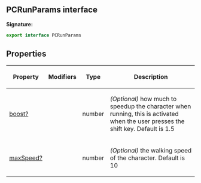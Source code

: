 
## PCRunParams interface

**Signature:**

```typescript
export interface PCRunParams 
```

## Properties

<table><thead><tr><th>

Property


</th><th>

Modifiers


</th><th>

Type


</th><th>

Description


</th></tr></thead>
<tbody><tr><td>

[boost?](/reference/pcrunparams/boost.md)


</td><td>


</td><td>

number


</td><td>

_(Optional)_ how much to speedup the character when running, this is activated when the user presses the shift key. Default is 1.5


</td></tr>
<tr><td>

[maxSpeed?](/reference/pcrunparams/maxspeed.md)


</td><td>


</td><td>

number


</td><td>

_(Optional)_ the walking speed of the character. Default is 10


</td></tr>
</tbody></table>
